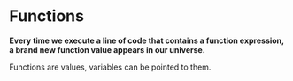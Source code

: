 # Functions
**Every time we execute a line of code that contains a function expression, a brand new function value appears in our universe.**

Functions are values, variables can be pointed to them.